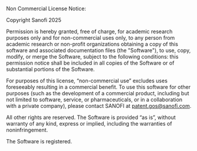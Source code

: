 Non Commercial License Notice: 

Copyright Sanofi 2025

Permission is hereby granted, free of charge, for academic research purposes only and for non-commercial uses only, to any person from academic research or non-profit organizations obtaining a copy of this software and associated documentation files (the "Software"), to use, copy, modify, or merge the Software, subject to the following conditions: this permission notice shall be included in all copies of the Software or of substantial portions of the Software. 

For purposes of this license, “non-commercial use” excludes uses foreseeably resulting in a commercial benefit. To use this software for other purposes (such as the development of a commercial product, including but not limited to software, service, or pharmaceuticals, or in a collaboration with a private company), please contact SANOFI at patent.gos@sanofi.com. 

All other rights are reserved. The Software is provided “as is”, without warranty of any kind, express or implied, including the warranties of noninfringement. 

The Software is registered.
